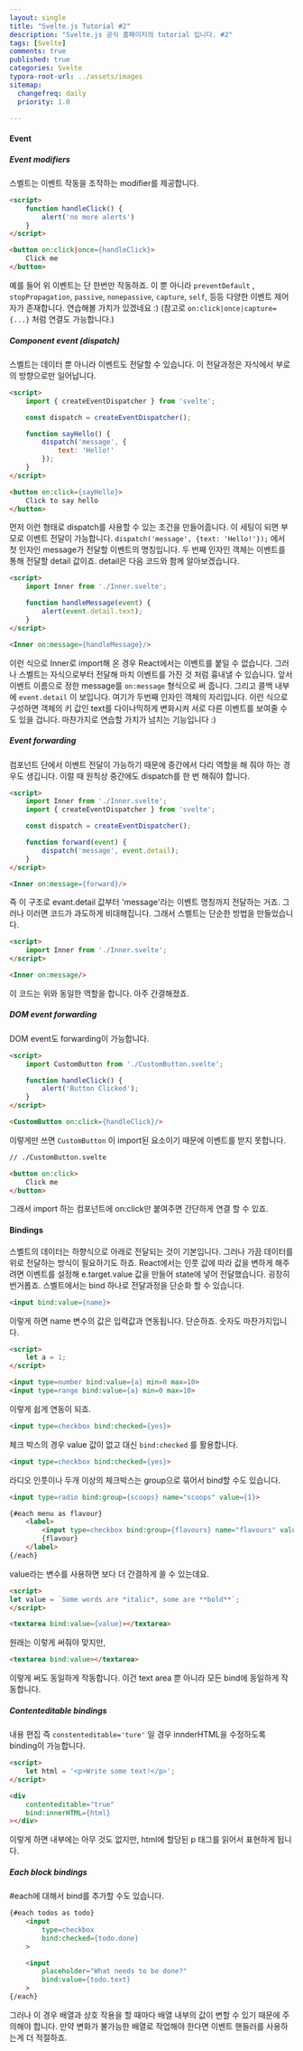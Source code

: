 ```yaml
---
layout: single
title: "Svelte.js Tutorial #2"
description: "Svelte.js 공식 홈페이지의 tutorial 입니다. #2"
tags: [Svelte]
comments: true
published: true
categories: Svelte
typora-root-url: ../assets/images
sitemap:
  changefreq: daily
  priority: 1.0

---
```


#### Event

##### Event modifiers

스벨트는 이벤트 작동을 조작하는 modifier를 제공합니다. 

```html
<script>
	function handleClick() {
		alert('no more alerts')
	}
</script>

<button on:click|once={handleClick}>
	Click me
</button>
```

예를 들어 위 이벤트는 단 한번만 작동하죠. 이 뿐 아니라 `preventDefault` ,` stopPropagation`, `passive`, `nonepassive`, `capture`, `self`, 등등 다양한 이벤트 제어자가 존재합니다. 연습해볼 가치가 있겠네요 :) (참고로 `on:click|once|capture={...}` 처럼 연결도 가능합니다.)



##### Component event (dispatch)

 스벨트는 데이터 뿐 아니라 이벤트도 전달할 수 있습니다. 이 전달과정은 자식에서 부로의 방향으로만 일어납니다. 

```html
<script>
	import { createEventDispatcher } from 'svelte';

	const dispatch = createEventDispatcher();

	function sayHello() {
		dispatch('message', {
			text: 'Hello!'
		});
	}
</script>

<button on:click={sayHello}>
	Click to say hello
</button>
```

 먼저 이런 형태로 dispatch를 사용할 수 있는 조건을 만들어줍니다. 이 세팅이 되면 부모로 이벤트 전달이 가능합니다. `dispatch('message', {text: 'Hello!'});` 에서 첫 인자인 message가 전달할 이벤트의 명칭입니다. 두 번째 인자인 객체는 이벤트를 통해 전달할 detail 값이죠. detail은 다음 코드와 함께 알아보겠습니다.

```html
<script>
	import Inner from './Inner.svelte';

	function handleMessage(event) {
		alert(event.detail.text);
	}
</script>

<Inner on:message={handleMessage}/>
```

이런 식으로 Inner로 import해 온 경우 React에서는 이벤트를 붙일 수 없습니다. 그러나 스벨트는 자식으로부터 전달해 마치 이벤트를 가진 것 처럼 흉내낼 수 있습니다. 앞서 이벤트 이름으로 정한 message를 `on:message` 형식으로 써 줍니다. 그리고 콜백 내부에 `event.detail` 이 보입니다. 여기가 두번째 인자인 객체의 자리입니다. 이런 식으로 구성하면 객체의 키 값인 text를 다이나믹하게 변화시켜 서로 다른 이벤트를 보여줄 수 도 있을 겁니다. 마찬가지로 연습할 가치가 넘치는 기능입니다 :)



##### Event forwarding

컴포넌트 단에서 이벤트 전달이 가능하기 때문에 중간에서 다리 역할을 해 줘야 하는 경우도 생깁니다. 이럴 때 원칙상 중간에도 dispatch를 한 번 해줘야 합니다.

```html
<script>
	import Inner from './Inner.svelte';
	import { createEventDispatcher } from 'svelte';

	const dispatch = createEventDispatcher();

	function forward(event) {
		dispatch('message', event.detail);
	}
</script>

<Inner on:message={forward}/>
```

즉 이 구조로 evant.detail 값부터 'message'라는 이벤트 명칭까지 전달하는 거죠. 그러나 이러면 코드가 과도하게 비대해집니다. 그래서 스벨트는 단순한 방법을 만들었습니다.

```html
<script>
	import Inner from './Inner.svelte';
</script>

<Inner on:message/>
```

이 코드는 위와 동일한 역할을 합니다. 아주 간결해졌죠.



##### DOM event forwarding

DOM event도 forwarding이 가능합니다.

```html
<script>
	import CustomButton from './CustomButton.svelte';

	function handleClick() {
		alert('Button Clicked');
	}
</script>

<CustomButton on:click={handleClick}/>
```

 이렇게만 쓰면 `CustomButton` 이 import된 요소이기 때문에 이벤트를 받지 못합니다. 

```html
// ./CustomButton.svelte

<button on:click>
	Click me
</button>
```

 그래서 import 하는 컴포넌트에 on:click만 붙여주면 간단하게 연결 할 수 있죠.



#### Bindings

스벨트의 데이터는 하향식으로 아래로 전달되는 것이 기본입니다. 그러나 가끔 데이터를 위로 전달하는 방식이 필요하기도 하죠. React에서는 인풋 값에 따라 값을 변하게 해주려면 이벤트를 설정해 e.target.value 값을 만들어 state에 넣어 전달했습니다. 굉장히 번거롭죠. 스벨트에서는 bind 하나로 전달과정을 단순화 할 수 있습니다.

```html
<input bind:value={name}>
```

이렇게 하면 name 변수의 값은 입력값과 연동됩니다. 단순하죠. 숫자도 마찬가지입니다.

```html
<script>
	let a = 1;
</script>

<input type=number bind:value={a} min=0 max=10>
<input type=range bind:value={a} min=0 max=10>
```

이렇게 쉽게 연동이 되죠.

```html
<input type=checkbox bind:checked={yes}>
```

체크 박스의 경우 value 값이 없고 대신 `bind:checked` 를 활용합니다.

```html
<input type=checkbox bind:checked={yes}>
```

라디오 인풋이나 두개 이상의 체크박스는 group으로 묶어서 bind할 수도 있습니다.

```html
<input type=radio bind:group={scoops} name="scoops" value={1}>

{#each menu as flavour}
	<label>
		<input type=checkbox bind:group={flavours} name="flavours" value={flavour}>
		{flavour}
	</label>
{/each}
```

value라는 변수를 사용하면 보다 더 간결하게 쓸 수 있는데요.

```html
<script>
let value = `Some words are *italic*, some are **bold**`;
</script>

<textarea bind:value={value}></textarea>
```

원래는 이렇게 써줘야 맞지만, 

```html
<textarea bind:value></textarea>
```

이렇게 써도 동일하게 작동합니다. 이건 text area 뿐 아니라 모든 bind에 동일하게 작동합니다.



##### Contenteditable bindings

내용 편집 즉 `constenteditable='ture'` 일 경우 innderHTML을 수정하도록 binding이 가능합니다. 

```html
<script>
	let html = '<p>Write some text!</p>';
</script>

<div
	contenteditable="true"
	bind:innerHTML={html}
></div>
```

이렇게 하면 내부에는 아무 것도 없지만, html에 할당된 p 태그를 읽어서 표현하게 됩니다. 



##### Each block bindings

 #each에 대해서 bind를 추가할 수도 있습니다.

```html
{#each todos as todo}
	<input
		type=checkbox
		bind:checked={todo.done}
	>

	<input
		placeholder="What needs to be done?"
		bind:value={todo.text}
	>
{/each}
```

그러나 이 경우 배열과 상호 작용을 할 때마다 배열 내부의 값이 변할 수 있기 때문에 주의해야 합니다. 만약 변화가 불가능한 배열로 작업해야 한다면 이벤트 핸들러를 사용하는게 더 적절하죠.
